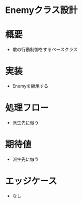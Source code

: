 # Enemyクラス設計

# 概要
- 敵の行動制御をするベースクラス

# 実装
- Enemyを継承する


# 処理フロー
- 派生先に倣う

# 期待値
- 派生先に倣う

# エッジケース
- なし
